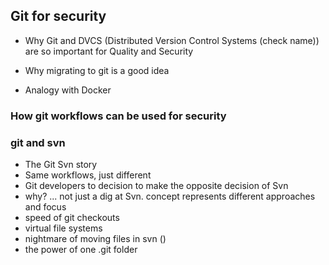 ## Git for security

- Why Git and DVCS (Distributed Version Control Systems (check name)) are so important for Quality and Security

- Why migrating to git is a good idea
- Analogy with Docker

### How git workflows can be used for security


### git and svn

- The Git Svn story
 - Same workflows, just different
 - Git developers to decision to make the opposite decision of Svn
  - why? ... not just a dig at Svn. concept represents different approaches and focus
- speed of git checkouts
- virtual file systems
- nightmare of moving files in svn ()
 - the power of one .git folder
